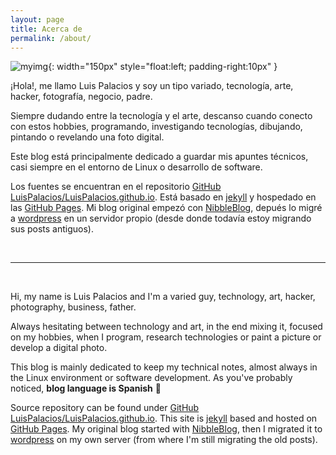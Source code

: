 ```yaml
---
layout: page
title: Acerca de
permalink: /about/
---
```


[comment]: # (empty line)
[comment]: # (This actually is the most platform independent comment)


![myimg](/assets/img/post/about_luispa.jpg){: width="150px" style="float:left; padding-right:10px" } 

¡Hola!, me llamo Luis Palacios y soy un tipo variado, tecnología, arte, hacker, fotografía, negocio, padre.

Siempre dudando entre la tecnología y el arte, descanso cuando conecto con estos hobbies, programando, investigando tecnologías, dibujando, pintando o revelando una foto digital.

Este blog está principalmente dedicado a guardar mis apuntes técnicos, casi siempre en el entorno de Linux o desarrollo de software.

Los fuentes se encuentran en el repositorio [GitHub LuisPalacios/LuisPalacios.github.io](https://github.com/LuisPalacios/LuisPalacios.github.io). Está basado en [jekyll](http://jekyllrb.com) y hospedado en las [GitHub Pages](https://pages.github.com). Mi blog original empezó con [NibbleBlog](http://www.nibbleblog.com), depués lo migré a [wordpress](https://wordpress.org/) en un servidor propio (desde donde todavía estoy migrando sus posts antiguos).

<br/>

---

<br/>

Hi, my name is Luis Palacios and I'm a varied guy, technology, art, hacker, photography, business, father.

Always hesitating between technology and art, in the end mixing it, focused on my hobbies, when I program, research technologies or paint a picture or develop a digital photo.

This blog is mainly dedicated to keep my technical notes, almost always in the Linux environment or software development. As you've probably noticed, **blog language is Spanish** 🤗

Source repository can be found under [GitHub LuisPalacios/LuisPalacios.github.io](https://github.com/LuisPalacios/LuisPalacios.github.io). This site is [jekyll](http://jekyllrb.com) based and hosted on [GitHub Pages](https://pages.github.com). My original blog started with [NibbleBlog](http://www.nibbleblog.com), then I migrated it to [wordpress](https://wordpress.org/) on my own server (from where I'm still migrating the old posts).

